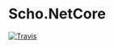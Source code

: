 # Scho.NetCore
[![Travis](https://travis-ci.org/stoyandimov/Scho.NetCore.svg?branch=master)](https://travis-ci.org/stoyandimov/Scho.NetCore)
